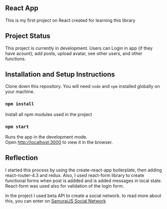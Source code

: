 ## React App

This is my first project on React created for learning this library

## Project Status

This project is currently in development. Users can Login in app (if they have acount), add posts, upload avatar, see other users, and other functions.  


## Installation and Setup Instructions

Clone down this repository. You will need `node` and `npm` installed globally on your machine.

### `npm install`

Install all npm modules used in the project

### `npm start`

Runs the app in the development mode.<br>
Open [http://localhost:3000](http://localhost:3000) to view it in the browser.

## Reflection

I started this process by using the create-react-app boilerplate, then adding react-router-4.3 and redux. Also, I used react-form library to create functional forms
when post is addded and is added messages in local state. React-form was used also for validation of the login form.

In the project I used beta API to create a social network. to read more about this, you can enter on [SamuraiJS Social Network](https://social-network.samuraijs.com/docs)
